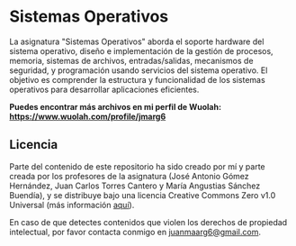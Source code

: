 # Sistemas Operativos

La asignatura "Sistemas Operativos" aborda el soporte hardware del sistema operativo, diseño e implementación de la gestión de procesos, memoria, sistemas de archivos, entradas/salidas, mecanismos de seguridad, y programación usando servicios del sistema operativo. El objetivo es comprender la estructura y funcionalidad de los sistemas operativos para desarrollar aplicaciones eficientes.

**Puedes encontrar más archivos en mi perfil de Wuolah: https://www.wuolah.com/profile/jmarg6**

## Licencia

Parte del contenido de este repositorio ha sido creado por mí y parte creada por los profesores de la asignatura (José Antonio Gómez Hernández, Juan Carlos Torres Cantero y María Angustias Sánchez Buendía), y se distribuye bajo una licencia Creative Commons Zero v1.0 Universal (más información [aquí](https://github.com/juanmaarg6/SO/blob/main/LICENSE)).

En caso de que detectes contenidos que violen los derechos de propiedad intelectual, por favor contacta conmigo en juanmaarg6@gmail.com.
